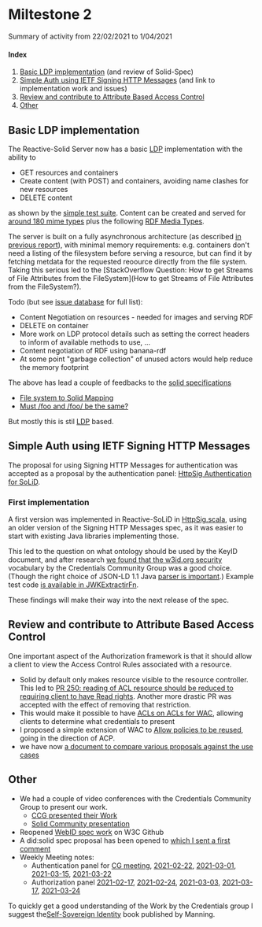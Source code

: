 # Miltestone 2

Summary of activity from 22/02/2021 to 1/04/2021

#### Index

 1. [Basic LDP implementation](#basic-ldp-implementation) (and review of Solid-Spec)
 1. [Simple Auth using IETF Signing HTTP Messages](#simple-auth-using-ietf-signing-http-messages) (and link to implementation work and issues)
 1. [Review and contribute to Attribute Based Access Control](#review-and-contribute-to-attribute-based-access-control)
 1. [Other](#other)

## Basic LDP implementation 

The Reactive-Solid Server now has a basic [LDP](https://www.w3.org/TR/ldp/) implementation with the ability to
 * GET resources and containers
 * Create content (with POST) and containers, avoiding name clashes for new resources
 * DELETE content

as shown by the [simple test suite](https://github.com/co-operating-systems/Reactive-SoLiD/blob/master/src/test/scala/run/cosy/ldp/TestSolidRouteSpec.scala).
Content can be created and served for [around 180 mime types](https://github.com/co-operating-systems/Reactive-SoLiD/blob/master/src/main/scala/run/cosy/http/FileExtensions.scala) plus the following [RDF Media Types](https://github.com/co-operating-systems/Reactive-SoLiD/blob/master/src/main/scala/run/cosy/http/RDFMediaTypes.scala).
 

The server is built on a fully asynchronous architecture (as described [in previous report](https://github.com/co-operating-systems/solid-control/blob/main/milestones/M1/M1.md#architecture)), with minimal memory requirements: e.g. containers don't need a listing of the filesystem before serving a resource, but can find it by fetching metdata for the requested reoource directly from the file system. 
Taking this serious led to the [StackOverflow Question: How to get Streams of File Attributes from the FileSystem](How to get Streams of File Attributes from the FileSystem?).

Todo (but see [issue database](https://github.com/co-operating-systems/Reactive-SoLiD/issues) for full list): 
  * Content Negotiation on resources - needed for images and serving RDF
  * DELETE on container
  * More work on LDP protocol details such as setting the correct headers to inform of available methods to use, ...
  * Content negotiation of RDF using banana-rdf
  * At some point "garbage collection" of unused actors would help reduce the memory footprint

The above has lead a couple of feedbacks to the [solid specifications](https://solidproject.org/TR/)
  * [File system to Solid Mapping](https://github.com/solid/specification/issues/237)
  * [Must /foo and /foo/ be the same?](https://github.com/solid/specification/issues/242)

But mostly this is stil [LDP](https://www.w3.org/TR/ldp/) based.

## Simple Auth using IETF Signing HTTP Messages

The proposal for using Signing HTTP Messages for authentication was accepted as a proposal by the authentication panel: [HttpSig Authentication for SoLiD](https://github.com/solid/authentication-panel/blob/main/proposals/HttpSignature.md).

### First implementation

A first version was implemented in Reactive-SoLiD in [HttpSig.scala](https://github.com/co-operating-systems/Reactive-SoLiD/blob/master/src/main/scala/run/cosy/http/auth/HttpSig.scala), using an older version of the Signing HTTP Messages spec, as it was easier to start with existing Java libraries implementing those.

This led to the question on what ontology should be used by the KeyID document, and after research [we found that the w3id.org security](https://github.com/solid/authentication-panel/issues/156#issuecomment-809673150) vocabulary by the Credentials Community Group was a good choice. (Though the right choice of JSON-LD 1.1 Java [parser is important](https://github.com/w3c-ccg/security-vocab/issues/93).) Example test code [is available in JWKExtractirFn](https://github.com/co-operating-systems/Reactive-SoLiD/blob/master/src/test/scala/run/cosy/http/auth/JWKExtractorFn.scala).

These findings will make their way into the next release of the spec.
 

## Review and contribute to Attribute Based Access Control

One important aspect of the Authorization framework is that it should allow a client to view the Access Control Rules associated with a resource.

* Solid by default only makes resource visible to the resource controller. This led to [PR 250: reading of ACL resource should be reduced to requiring client to have Read rights](https://github.com/solid/specification/pull/250). Another more drastic PR was accepted with the effect of removing that restriction.
* This would make it possible to have [ACLs on ACLs for WAC](https://github.com/solid/authorization-panel/issues/189), allowing clients to determine what credentials to present
* I proposed a simple extension of WAC to [Allow policies to be reused](https://github.com/solid/authorization-panel/issues/184), going in the direction of ACP.
* we have now [a document to compare various proposals against the use cases](https://github.com/solid/authorization-panel/blob/main/proposals/evaluation/index.md)


## Other

 * We had a couple of video conferences with the Credentials Community Group to present our work.
   * [CCG presented their Work](https://w3c-ccg.github.io/meetings/2021-03-10-solidextra/)
   * [Solid Community presentation](https://w3c-ccg.github.io/meetings/2021-03-10/)
 * Reopened [WebID spec work](https://github.com/w3c/WebID) on W3C Github
 * A did:solid spec proposal has been opened to [which I sent a first comment](https://github.com/solid/did-method-solid/issues/1)
 * Weekly Meeting notes:
   * Authentication panel for [CG meeting](https://github.com/solid/authentication-panel/blob/main/meetings/2021-02-22-webid.md), [2021-02-22](https://github.com/solid/authentication-panel/blob/main/meetings/2021-02-22.md), [2021-03-01](https://github.com/solid/authentication-panel/blob/main/meetings/2021-03-01.md), [2021-03-15](https://github.com/solid/authentication-panel/blob/main/meetings/2021-03-15.md), [2021-03-22](https://github.com/solid/authentication-panel/blob/main/meetings/2021-03-22.md)
   * Authorization panel [2021-02-17](https://github.com/solid/authorization-panel/blob/main/meetings/2021-02-17.md), [2021-02-24](https://github.com/solid/authorization-panel/blob/main/meetings/2021-02-24.md), [2021-03-03](https://github.com/solid/authorization-panel/blob/main/meetings/2021-03-03.md), [2021-03-17](https://github.com/solid/authorization-panel/blob/main/meetings/2021-03-17.md), [2021-03-24](https://github.com/solid/authorization-panel/blob/main/meetings/2021-03-24.md)

To quickly get a good understanding of the Work by the Credentials group I suggest the[Self-Sovereign Identity](https://www.manning.com/books/self-sovereign-identity) book published by Manning.   
